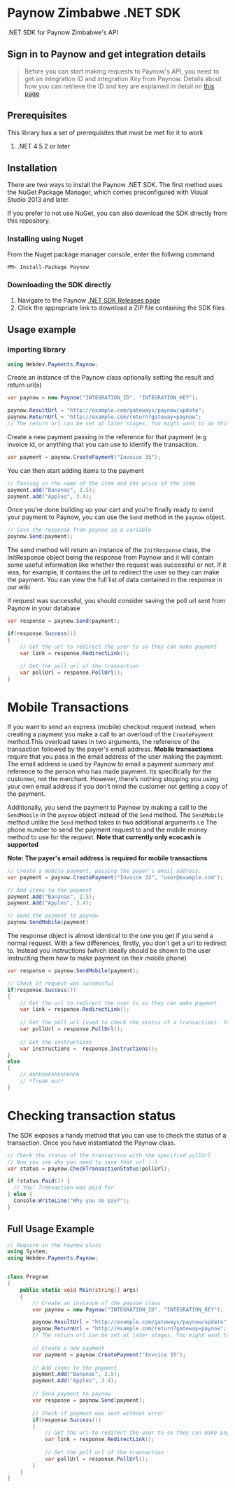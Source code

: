# Paynow Zimbabwe .NET SDK
.NET SDK for Paynow Zimbabwe's API

## Sign in to Paynow and get integration details

> Before you can start making requests to Paynow's API, you need to get an integration ID and integration Key from Paynow. Details about how you can retrieve the ID and key are explained in detail on [this page](generation.md)

## Prerequisites

This library has a set of prerequisites that must be met for it to work

1.  .NET 4.5.2 or later

## Installation

There are two ways to install the Paynow .NET SDK. The first method uses the NuGet Package Manager, which comes preconfigured with Visual Studio 2013 and later. 

If you prefer to not use NuGet, you can also download the SDK directly from this repository.


### Installing using Nuget

From the Nuget package manager console, enter the follwing command

```sh
PM> Install-Package Paynow
```

### Downloading the SDK directly

1. Navigate to the Paynow [.NET SDK Releases page](https://gitlab.com/paynow-developer-hub/Paynow-DotNet-SDK/-/archive/1.0.0/Paynow-DotNet-SDK-1.0.0.zip)
2. Click the appropriate link to download a ZIP file containing the SDK files


## Usage example

### Importing library

```csharp
using Webdev.Payments.Paynow;
```

Create an instance of the Paynow class optionally setting the result and return url(s)

```cs
var paynow = new Paynow("INTEGRATION_ID", "INTEGRATION_KEY");

paynow.ResultUrl = "http://example.com/gateways/paynow/update";
paynow.ReturnUrl = "http://example.com/return?gateway=paynow";
// The return url can be set at later stages. You might want to do this if you want to pass data to the return url (like the reference of the transaction)
```

Create a new payment passing in the reference for that payment (e.g invoice id, or anything that you can use to identify the transaction.

```cs
var payment = paynow.CreatePayment("Invoice 35");
```

You can then start adding items to the payment

```cs
// Passing in the name of the item and the price of the item
payment.add("Bananas", 2.5);
payment.add("Apples", 3.4);
```

Once you're done building up your cart and you're finally ready to send your payment to Paynow, you can use the `Send` method in the `paynow` object.

```cs
// Save the response from paynow in a variable
paynow.Send(payment);
```

The send method will return an instance of the `InitResponse` class, the InitResponse object being the response from Paynow and it will contain some useful information like whether the request was successful or not. If it was, for example, it contains the url to redirect the user so they can make the payment. You can view the full list of data contained in the response in our wiki

If request was successful, you should consider saving the poll url sent from Paynow in your database

```cs
var response = paynow.Send(payment);

if(response.Success()) 
{   
    // Get the url to redirect the user to so they can make payment
    var link = response.RedirectLink();
    
    // Get the poll url of the transaction
    var pollUrl = response.PollUrl(); 
}
```

# Mobile Transactions

If you want to send an express (mobile) checkout request instead, when creating a payment you make a call to an overload of the `CreatePayment` method.This overload takes in two arguments, the reference of the transaction followed by the payer's email address. **Mobile transactions** require that you pass in the email address of the user making the payment. The email address is used by Paynow to email a payment summary and reference to the person who has made payment. Its specifically for the customer, not the merchant. However, there’s nothing stopping you using your own email address if you don’t mind the customer not getting a copy of the payment.

Additionally, you send the payment to Paynow by making a call to the `SendMobile` in the `paynow` object
instead of the `Send` method. The `SendMobile` method unlike the `Send` method takes in two additional arguments i.e The phone number to send the payment request to and the mobile money method to use for the request. **Note that currently only ecocash is supported**

**Note: The payer's email address is required for mobile transactions**

```cs
// Create a mobile payment, passing the payer's email address. 
var payment = paynow.CreatePayment("Invoice 32", "user@example.com");

// Add items to the payment
payment.Add("Bananas", 2.5);
payment.Add("Apples", 3.4);

// Send the payment to paynow
paynow.SendMobile(payment)
```

The response object is almost identical to the one you get if you send a normal request. With a few differences, firstly, you don't get a url to redirect to. Instead you instructions (which ideally should be shown to the user instructing them how to make payment on their mobile phone)

```csharp
var response = paynow.SendMobile(payment);

// Check if request was successful
if(response.Success()) 
{   
    // Get the url to redirect the user to so they can make payment
    var link = response.RedirectLink();
    
    // Get the poll url (used to check the status of a transaction). You might want to save this in your DB
    var pollUrl = response.PollUrl(); 
    
    // Get the instructions
    var instructions =  response.Instructions();
}
else
{
    // Ahhhhhhhhhhhhhhh
    // *freak out*
}
```

# Checking transaction status

The SDK exposes a handy method that you can use to check the status of a transaction. Once you have instantiated the Paynow class.

```cs
// Check the status of the transaction with the specified pollUrl
// Now you see why you need to save that url ;-)
var status = paynow.CheckTransactionStatus(pollUrl);

if (status.Paid()) {
  // Yay! Transaction was paid for
} else {
  Console.WriteLine("Why you no pay?");
}
```

## Full Usage Example

```cs
// Require in the Paynow class
using System;
using Webdev.Payments.Paynow;


class Program
{
    public static void Main(string[] args)
    {
        // Create an instance of the paynow class
        var paynow = new Paynow("INTEGRATION_ID", "INTEGRATION_KEY");

        paynow.ResultUrl = "http://example.com/gateways/paynow/update";
        paynow.ReturnUrl = "http://example.com/return?gateway=paynow";
        // The return url can be set at later stages. You might want to do this if you want to pass data to the return url (like the reference of the transaction)
            
        // Create a new payment 
        var payment = paynow.CreatePayment("Invoice 35");
    
        // Add items to the payment
        payment.Add("Bananas", 2.5);
        payment.Add("Apples", 3.4);
        
        // Send payment to paynow
        var response = paynow.Send(payment);
    
        // Check if payment was sent without error
        if(response.Success())  
        {   
            // Get the url to redirect the user to so they can make payment
            var link = response.RedirectLink();
            
            // Get the poll url of the transaction
            var pollUrl = response.PollUrl(); 
        }
    }
}   
```
